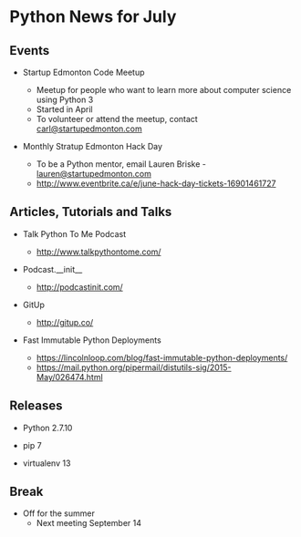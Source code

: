 # Python News for July

## Events

* Startup Edmonton Code Meetup
	* Meetup for people who want to learn more about computer science using Python 3
	* Started in April
	* To volunteer or attend the meetup, contact carl@startupedmonton.com

* Monthly Stratup Edmonton Hack Day
	* To be a Python mentor, email Lauren Briske - lauren@startupedmonton.com
	* http://www.eventbrite.ca/e/june-hack-day-tickets-16901461727

## Articles, Tutorials and Talks

* Talk Python To Me Podcast
	* http://www.talkpythontome.com/

* Podcast.\_\_init\_\_
	* http://podcastinit.com/

* GitUp
	* http://gitup.co/

* Fast Immutable Python Deployments
	* https://lincolnloop.com/blog/fast-immutable-python-deployments/
	* https://mail.python.org/pipermail/distutils-sig/2015-May/026474.html

## Releases

* Python 2.7.10

* pip 7

* virtualenv 13

## Break

* Off for the summer
	* Next meeting September 14
